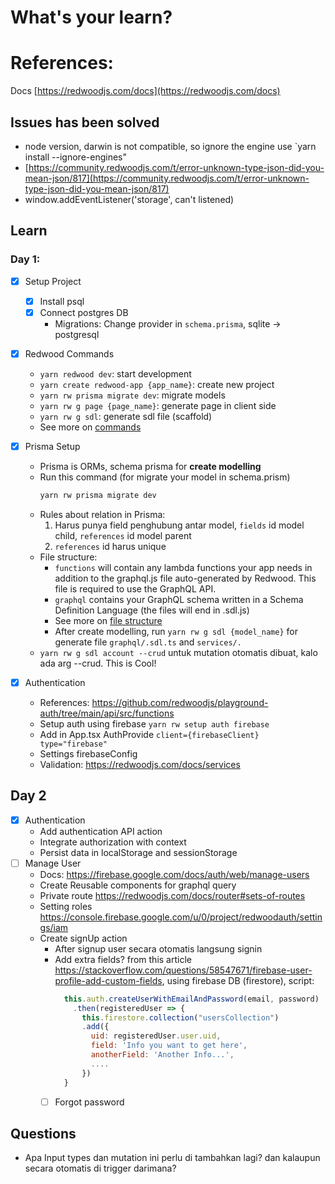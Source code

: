 # What's your learn?

# References:
Docs [https://redwoodjs.com/docs](https://redwoodjs.com/docs)

## Issues has been solved
- node version, darwin is not compatible, so ignore the engine use `yarn install --ignore-engines"
- [https://community.redwoodjs.com/t/error-unknown-type-json-did-you-mean-json/817](https://community.redwoodjs.com/t/error-unknown-type-json-did-you-mean-json/817)
- window.addEventListener('storage', can't listened)

## Learn
### Day 1:
- [X] Setup Project
    - [X] Install psql
    - [X] Connect postgres DB
      - Migrations:
        Change provider in `schema.prisma`, sqlite -> postgresql

- [X] Redwood Commands
    - `yarn redwood dev`: start development
    - `yarn create redwood-app {app_name}`: create new project
    - `yarn rw prisma migrate dev`: migrate models
    - `yarn rw g page {page_name}`: generate page in client side
    - `yarn rw g sdl`: generate sdl file (scaffold)
    - See more on [commands](https://redwoodjs.com/docs/cli-commands)

- [X] Prisma Setup
  - Prisma is ORMs, schema prisma for **create modelling**
  - Run this command (for migrate your model in schema.prism)
    ```sh
    yarn rw prisma migrate dev
    ```
  - Rules about relation in Prisma:
    1. Harus punya field penghubung antar model, `fields` id model child, `references` id model parent
    2. `references` id harus unique
  - File structure:
    - `functions` will contain any lambda functions your app needs in addition to the graphql.js file auto-generated by Redwood. This file is required to use the GraphQL API.
    - `graphql` contains your GraphQL schema written in a Schema Definition Language (the files will end in .sdl.js)
    - See more on [file structure](https://learn.redwoodjs.com/docs/tutorial/redwood-file-structure/)
    - After create modelling, run `yarn rw g sdl {model_name}` for generate file `graphql/.sdl.ts` and `services/.`
  - `yarn rw g sdl account --crud` untuk mutation otomatis dibuat, kalo ada arg --crud. This is Cool!

- [X] Authentication
  - References: https://github.com/redwoodjs/playground-auth/tree/main/api/src/functions
  - Setup auth using firebase `yarn rw setup auth firebase`
  - Add in App.tsx AuthProvide `client={firebaseClient} type="firebase"`
  - Settings firebaseConfig
  - Validation: https://redwoodjs.com/docs/services

## Day 2
- [X] Authentication
    - Add authentication API action
    - Integrate authorization with context
    - Persist data in localStorage and sessionStorage
- [ ] Manage User
  - Docs: https://firebase.google.com/docs/auth/web/manage-users
  - Create Reusable components for graphql query
  - Private route https://redwoodjs.com/docs/router#sets-of-routes
  - Setting roles https://console.firebase.google.com/u/0/project/redwoodauth/settings/iam
  - Create signUp action
    - After signup user secara otomatis langsung signin
    - Add extra fields? from this article https://stackoverflow.com/questions/58547671/firebase-user-profile-add-custom-fields, using firebase DB (firestore), script:
      ```js
        this.auth.createUserWithEmailAndPassword(email, password)
          .then(registeredUser => {
            this.firestore.collection("usersCollection")
            .add({
              uid: registeredUser.user.uid,
              field: 'Info you want to get here',
              anotherField: 'Another Info...',
              ....
            })
        }
      ```
    - [ ] Forgot password

## Questions
- Apa Input types dan mutation ini perlu di tambahkan lagi? dan kalaupun secara otomatis di trigger darimana?
